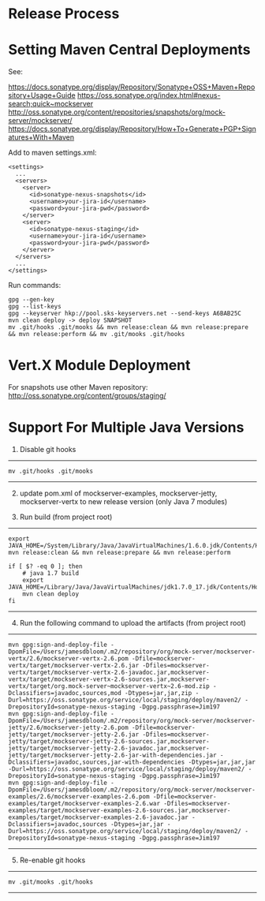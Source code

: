 Release Process
===============

# Setting Maven Central Deployments

See:

https://docs.sonatype.org/display/Repository/Sonatype+OSS+Maven+Repository+Usage+Guide
https://oss.sonatype.org/index.html#nexus-search;quick~mockserver
http://oss.sonatype.org/content/repositories/snapshots/org/mock-server/mockserver/
https://docs.sonatype.org/display/Repository/How+To+Generate+PGP+Signatures+With+Maven

Add to maven settings.xml:

    <settings>
      ...
      <servers>
        <server>
          <id>sonatype-nexus-snapshots</id>
          <username>your-jira-id</username>
          <password>your-jira-pwd</password>
        </server>
        <server>
          <id>sonatype-nexus-staging</id>
          <username>your-jira-id</username>
          <password>your-jira-pwd</password>
        </server>
      </servers>
      ...
    </settings>

Run commands:

    gpg --gen-key
    gpg --list-keys
    gpg --keyserver hkp://pool.sks-keyservers.net --send-keys A6BAB25C
    mvn clean deploy -> deploy SNAPSHOT
    mv .git/hooks .git/mooks && mvn release:clean && mvn release:prepare && mvn release:perform && mv .git/mooks .git/hooks

# Vert.X Module Deployment

For snapshots use other Maven repository: http://oss.sonatype.org/content/groups/staging/

# Support For Multiple Java Versions

 1. Disable git hooks
 
----------
    mv .git/hooks .git/mooks
----------

 2. update pom.xml of mockserver-examples, mockserver-jetty, mockserver-vertx to new release version (only Java 7 modules)

 3. Run build (from project root)

----------
    export JAVA_HOME=/System/Library/Java/JavaVirtualMachines/1.6.0.jdk/Contents/Home
    mvn release:clean && mvn release:prepare && mvn release:perform

    if [ $? -eq 0 ]; then
        # java 1.7 build
        export JAVA_HOME=/Library/Java/JavaVirtualMachines/jdk1.7.0_17.jdk/Contents/Home
        mvn clean deploy
    fi
----------
 4. Run the following command to upload the artifacts (from project root)

----------
    mvn gpg:sign-and-deploy-file -DpomFile=/Users/jamesdbloom/.m2/repository/org/mock-server/mockserver-vertx/2.6/mockserver-vertx-2.6.pom -Dfile=mockserver-vertx/target/mockserver-vertx-2.6.jar -Dfiles=mockserver-vertx/target/mockserver-vertx-2.6-javadoc.jar,mockserver-vertx/target/mockserver-vertx-2.6-sources.jar,mockserver-vertx/target/org.mock-server~mockserver-vertx~2.6-mod.zip -Dclassifiers=javadoc,sources,mod -Dtypes=jar,jar,zip -Durl=https://oss.sonatype.org/service/local/staging/deploy/maven2/ -DrepositoryId=sonatype-nexus-staging -Dgpg.passphrase=Jim197
    mvn gpg:sign-and-deploy-file -DpomFile=/Users/jamesdbloom/.m2/repository/org/mock-server/mockserver-jetty/2.6/mockserver-jetty-2.6.pom -Dfile=mockserver-jetty/target/mockserver-jetty-2.6.jar -Dfiles=mockserver-jetty/target/mockserver-jetty-2.6-sources.jar,mockserver-jetty/target/mockserver-jetty-2.6-javadoc.jar,mockserver-jetty/target/mockserver-jetty-2.6-jar-with-dependencies.jar -Dclassifiers=javadoc,sources,jar-with-dependencies -Dtypes=jar,jar,jar -Durl=https://oss.sonatype.org/service/local/staging/deploy/maven2/ -DrepositoryId=sonatype-nexus-staging -Dgpg.passphrase=Jim197
    mvn gpg:sign-and-deploy-file -DpomFile=/Users/jamesdbloom/.m2/repository/org/mock-server/mockserver-examples/2.6/mockserver-examples-2.6.pom -Dfile=mockserver-examples/target/mockserver-examples-2.6.war -Dfiles=mockserver-examples/target/mockserver-examples-2.6-sources.jar,mockserver-examples/target/mockserver-examples-2.6-javadoc.jar -Dclassifiers=javadoc,sources -Dtypes=jar,jar -Durl=https://oss.sonatype.org/service/local/staging/deploy/maven2/ -DrepositoryId=sonatype-nexus-staging -Dgpg.passphrase=Jim197
----------
 5. Re-enable git hooks

----------
    mv .git/mooks .git/hooks
----------


